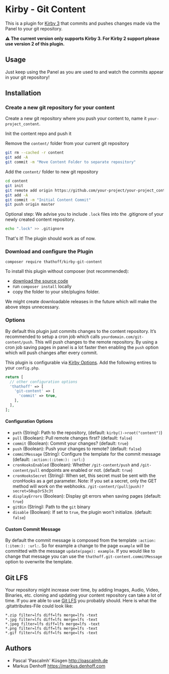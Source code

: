 # Kirby - Git Content

This is a plugin for [Kirby 3](http://getkirby.com/) that commits and pushes changes made via the Panel to your git repository.

**⚠️ The current version only supports Kirby 3. For Kirby 2 support please use version 2 of this plugin.**

## Usage

Just keep using the Panel as you are used to and watch the commits appear in your git repository!

## Installation

### Create a new git repository for your content

Create a new git repository where you push your content to, name it `your-project_content`.

Init the content repo and push it

Remove the `content/` folder from your current git repository
```bash
git rm --cached -r content
git add -A
git commit -m "Move Content Folder to separate repository"
```

Add the `content/` folder to new git repository

```bash
cd content
git init
git remote add origin https://github.com/your-project/your-project_content.git
git add -A
git commit -m "Initial Content Commit"
git push origin master
```

Optional step: We advise you to include `.lock` files into the .gitignore of your newly created content repository.

```bash
echo ".lock" >> .gitignore
```

That's it! The plugin should work as of now.

### Download and configure the Plugin

`composer require thathoff/kirby-git-content`

To install this plugin without composer (not recommended):

- [download the source code](https://github.com/thathoff/kirby-git-content/archive/master.zip)
- run `composer install` locally
- copy the folder to your site/plugins folder.

We might create downloadable releases in the future which will make the above steps unnecessary.

### Options

By default this plugin just commits changes to the content repository. It’s recommended to setup a cron job
which calls `yourdomain.com/git-content/push`. This will push changes to the remote repository. By using a cron job
saving pages in panel is a lot faster then enabling the `push` option which will push changes after every commit.

This plugin is configurable via [Kirby Options](https://getkirby.com/docs/guide/configuration). Add the
following entires to your `config.php`.

```php
return [
  // other configuration options
  'thathoff' => [
    'git-content' => [
      'commit' => true,
    ],
  ],
];
```

#### Configuration Options

- `path` (String): Path to the repository, (default: `kirby()->root("content")`)
- `pull` (Boolean): Pull remote changes first? (default: `false`)
- `commit` (Boolean): Commit your changes? (default: `true`)
- `push` (Boolean): Push your changes to remote? (default: `false`)
- `commitMessage` (String): Configure the template for the commit message (default: `:action:(:item:): :url:`)
- `cronHooksEnabled` (Boolean): Whether `/git-content/push` and `/git-content/pull` endpoints are enabled or not. (default: `true`)
- `cronHooksSecret` (String): When set, this secret must be sent with the cronHooks as a get parameter.  Note: If you set
  a secret, only the GET method will work on the webhooks.   `/git-content/(pull|push)?secret=S0up3rS3c3t`
- `displayErrors` (Boolean): Display git errors when saving pages (default: `true`)
- `gitBin` (String): Path to the `git` binary
- `disable` (Boolean): If set to `true`, the plugin won't initialize. (default: `false`)

#### Custom Commit Message

By default the commit message is composed from the template `:action:(:item:): :url:`. So for example a change to
the page `example` will be committed with the message `update(page): example`. If you would like to change that
message you can use the `thathoff.git-content.commitMessage` option to overwrite the template.

## Git LFS
Your repository might increase over time, by adding Images, Audio, Video, Binaries, etc.
cloning and updating your content repository can take a lot of time. If you are able to use
[Git LFS](https://git-lfs.github.com/) you probably should. Here is what the .gitattributes-File could look like:

```
*.zip filter=lfs diff=lfs merge=lfs -text
*.jpg filter=lfs diff=lfs merge=lfs -text
*.jpeg filter=lfs diff=lfs merge=lfs -text
*.png filter=lfs diff=lfs merge=lfs -text
*.gif filter=lfs diff=lfs merge=lfs -text
```

## Authors

- Pascal 'Pascalmh' Küsgen <http://pascalmh.de>
- Markus Denhoff <https://markus.denhoff.com>
